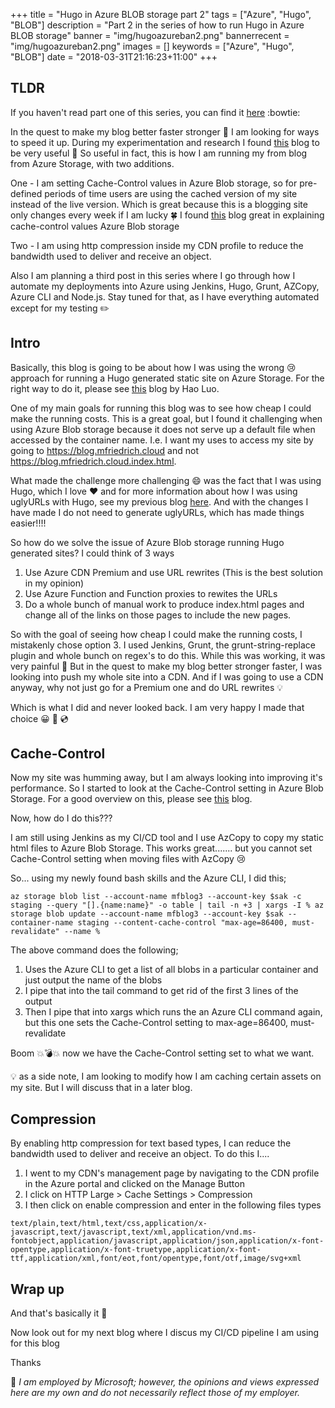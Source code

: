 +++
title = "Hugo in Azure BLOB storage part 2"
tags = ["Azure", "Hugo", "BLOB"]
description = "Part 2 in the series of how to run Hugo in Azure BLOB storage"
banner = "img/hugoazureban2.png"
bannerrecent = "img/hugoazureban2.png"
images = []
keywords = ["Azure", "Hugo", "BLOB"]
date = "2018-03-31T21:16:23+11:00"
+++

TLDR
---

If you haven't read part one of this series, you can find it [here](https://blog.mfriedrich.cloud/2017/01/21/hugo-in-azure-blob-storage/) :bowtie:

In the quest to make my blog better faster stronger :muscle: I am looking for ways to speed it up. During my experimentation and research I found [this](https://blog.lifeishao.com/2017/05/24/serving-your-static-sites-with-azure-blob-and-cdn/) blog to be very useful :tada: So useful in fact, this is how I am running my from blog from Azure Storage, with two additions.

One - I am setting Cache-Control values in Azure Blob storage, so for pre-defined periods of time users are using the cached version of my site instead of the live version. Which is great because this is a blogging site only changes every week if I am lucky :four_leaf_clover: I found [this](https://alexandrebrisebois.wordpress.com/2013/08/11/save-money-by-setting-cache-control-on-windows-azure-blobs/) blog great in explaining cache-control values Azure Blob storage

Two - I am using http compression inside my CDN profile to reduce the bandwidth used to deliver and receive an object.

Also I am planning a third post in this series where I go through how I automate my deployments into Azure using Jenkins, Hugo, Grunt, AZCopy, Azure CLI and Node.js. Stay tuned for that, as I have everything automated except for my testing :pencil2:

Intro
---

Basically, this blog is going to be about how I was using the wrong :cry: approach for running a Hugo generated static site on Azure Storage. For the right way to do it, please see [this](https://blog.lifeishao.com/2017/05/24/serving-your-static-sites-with-azure-blob-and-cdn/) blog by Hao Luo.

One of my main goals for running this blog was to see how cheap I could make the running costs. This is a great goal, but I found it challenging when using Azure Blob storage because it does not serve up a default file when accessed by the container name. I.e. I want my uses to access my site by going to https://blog.mfriedrich.cloud and not https://blog.mfriedrich.cloud.index.html.

What made the challenge more challenging :smile: was the fact that I was using Hugo, which I love :heart: and for more information about how I was using uglyURLs with Hugo, see my previous blog [here](https://blog.mfriedrich.cloud/2017/01/21/hugo-in-azure-blob-storage/). And with the changes I have made I do not need to generate uglyURLs, which has made things easier!!!!

So how do we solve the issue of Azure Blob storage running Hugo generated sites? I could think of 3 ways

1. Use Azure CDN Premium and use URL rewrites (This is the best solution in my opinion)
2. Use Azure Function and Function proxies to rewites the URLs
3. Do a whole bunch of manual work to produce index.html pages and change all of the links on those pages to include the new pages.

So with the goal of seeing how cheap I could make the running costs, I mistakenly chose option 3. I used Jenkins, Grunt, the grunt-string-replace plugin and whole bunch on regex's to do this. While this was working, it was very painful :syringe: But in the quest to make my blog better stronger faster, I was looking into push my whole site into a CDN. And if I was going to use a CDN anyway, why not just go for a Premium one and do URL rewrites :bulb:

Which is what I did and never looked back. I am very happy I made that choice :grinning: :beers: :cd:

Cache-Control
---

Now my site was humming away, but I am always looking into improving it's performance. So I started to look at the Cache-Control setting in Azure Blob Storage. For a good overview on this, please see [this](https://alexandrebrisebois.wordpress.com/2013/08/11/save-money-by-setting-cache-control-on-windows-azure-blobs/) blog.

Now, how do I do this???

I am still using Jenkins as my CI/CD tool and I use AzCopy to copy my static html files to Azure Blob Storage. This works great....... but you cannot set Cache-Control setting when moving files with AzCopy :cry:

So... using my newly found bash skills and the Azure CLI, I did this;

```
az storage blob list --account-name mfblog3 --account-key $sak -c staging --query "[].{name:name}" -o table | tail -n +3 | xargs -I % az storage blob update --account-name mfblog3 --account-key $sak --container-name staging --content-cache-control "max-age=86400, must-revalidate" --name %
```

The above command does the following;

1. Uses the Azure CLI to get a list of all blobs in a particular container and just output the name of the blobs
2. I pipe that into the tail command to get rid of the first 3 lines of the output
3. Then I pipe that into xargs which runs the an Azure CLI command again, but this one sets the Cache-Control setting to max-age=86400, must-revalidate

Boom :boom::bomb::boom: now we have the Cache-Control setting set to what we want.

:bulb: as a side note, I am looking to modify how I am caching certain assets on my site. But I will discuss that in a later blog.

Compression
---
By enabling http compression for text based types, I can reduce the bandwidth used to deliver and receive an object. To do this I....

1. I went to my CDN's management page by navigating to the CDN profile in the Azure portal and clicked on the Manage Button
2. I click on HTTP Large > Cache Settings > Compression
3. I then click on enable compression and enter in the following files types

```
text/plain,text/html,text/css,application/x-javascript,text/javascript,text/xml,application/vnd.ms-fontobject,application/javascript,application/json,application/x-font-opentype,application/x-font-truetype,application/x-font-ttf,application/xml,font/eot,font/opentype,font/otf,image/svg+xml
```

Wrap up
---

And that's basically it :tophat:

Now look out for my next blog where I discus my CI/CD pipeline I am using for this blog

Thanks

:speech_balloon: *I am employed by Microsoft; however, the opinions and views expressed here are my own and do not necessarily reflect those of my employer.*